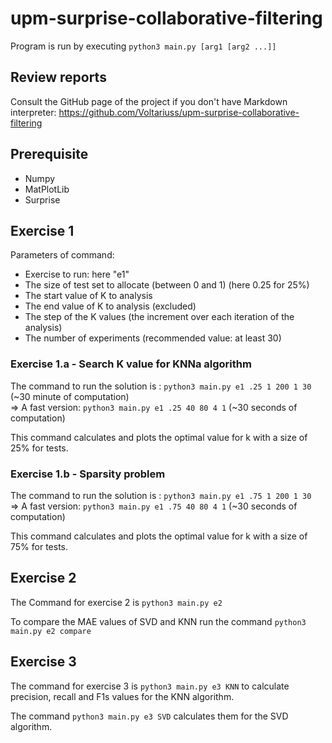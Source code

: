 # upm-surprise-collaborative-filtering

Program is run by executing ```python3 main.py [arg1 [arg2 ...]]```

## Review reports

Consult the GitHub page of the project if you don't have Markdown
interpreter: https://github.com/Voltariuss/upm-surprise-collaborative-filtering

## Prerequisite

* Numpy
* MatPlotLib
* Surprise

## Exercise 1

Parameters of command:

* Exercise to run: here "e1"
* The size of test set to allocate (between 0 and 1) (here 0.25 for 25%)
* The start value of K to analysis
* The end value of K to analysis (excluded)
* The step of the K values (the increment over each iteration of the analysis)
* The number of experiments (recommended value: at least 30)

### Exercise 1.a - Search K value for KNNa algorithm

The command to run the solution is : ```python3 main.py e1 .25 1 200 1 30``` (~30 minute of computation)  
=> A fast version: ```python3 main.py e1 .25 40 80 4 1``` (~30 seconds of computation)

This command calculates and plots the optimal value for k with a size of 25% for tests.

### Exercise 1.b - Sparsity problem

The command to run the solution is : ```python3 main.py e1 .75 1 200 1 30```  
=> A fast version: ```python3 main.py e1 .75 40 80 4 1``` (~30 seconds of computation)

This command calculates and plots the optimal value for k with a size of 75% for tests.

## Exercise 2

The Command for exercise 2 is ```python3 main.py e2```

To compare the MAE values of SVD and KNN run the command ```python3 main.py e2 compare```

## Exercise 3

The command for exercise 3 is ```python3 main.py e3 KNN``` to calculate precision, recall and F1s values for the KNN
algorithm.

The command ```python3 main.py e3 SVD``` calculates them for the SVD algorithm.